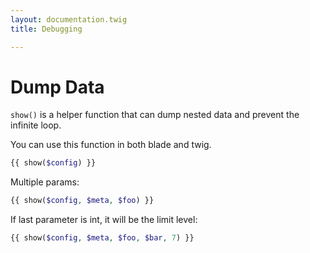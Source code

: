 ```yaml
---
layout: documentation.twig
title: Debugging

---
```


# Dump Data

`show()` is a helper function that can dump nested data and prevent the infinite loop.

You can use this function in both blade and twig.

``` php
{{ show($config) }}
```

Multiple params:

``` php
{{ show($config, $meta, $foo) }}
```

If last parameter is int, it will be the limit level:

``` php
{{ show($config, $meta, $foo, $bar, 7) }}
```
